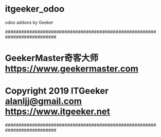 # itgeeker_odoo

odoo addons by Geeker

###########################################################################
#    GeekerMaster奇客大师 https://www.geekermaster.com
#    Copyright 2019 ITGeeker <alanljj@gmail.com> https://www.itgeeker.net
###########################################################################

